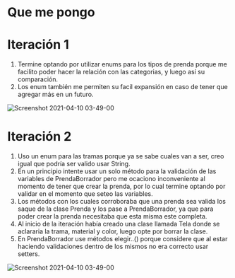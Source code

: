 # Que me pongo
# Iteración 1

1) Termine optando por utilizar enums para los tipos de prenda porque me facilito poder hacer la relación con las categorias, y luego así su comparación.
2) Los enum también me permiten su facil expansión en caso de tener que agregar más en un futuro.

![Screenshot 2021-04-10 03-49-00](https://i.imgur.com/fAWeNdM.png)


# Iteración 2

1) Uso un enum para las tramas porque ya se sabe cuales van a ser, creo igual que podría ser valido usar String.
2) En un principio intente usar un solo método para la validación de las variables de PrendaBorrador pero me ocaciono inconveniente al momento de tener que crear la prenda, por lo cual termine optando por validar en el momento que seteo las variables.
3) Los métodos con los cuales corroboraba que una prenda sea valida los saque de la clase Prenda y los pase a PrendaBorrador, ya que para poder crear la prenda necesitaba que esta misma este completa.
4) Al inicio de la iteración había creado una clase llamada Tela donde se aclararia la trama, material y color, luego opte por borrar la clase.
5) En PrendaBorrador use métodos elegir..() porque considere que al estar haciendo validaciones dentro de los mismos no era correcto usar setters. 

![Screenshot 2021-04-10 03-49-00](https://i.imgur.com/KSCdv3z.png)
